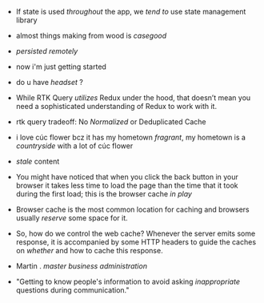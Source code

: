 - If state is used _throughout_ the app, we _tend to_ use state management library
<!-- nếu state được dùng trong toàn bộ app, thì ta có xu hướng dùng thư viện quản lí state -->
- almost things making from wood is _casegood_

- _persisted_ _remotely_

<!-- được lưu trữ từ xa -->

- now i'm just getting started
<!-- bây giờ tôi chỉ vừa mới bắt đầu  -->

- do u have _headset_ ?
<!-- bạn có tai nge không? -->

- While RTK Query _utilizes_ Redux under the hood, that doesn’t mean you need a sophisticated understanding of Redux to work with it.

- rtk query tradeoff: No _Normalized_ or Deduplicated Cache
<!-- sự đánh đổi của rtk query: Cache không được chuẩn hóa/ bị trùng lặp  -->

- i love cúc flower bcz it has my hometown _fragrant_, my hometown is a _countryside_ with a lot of cúc flower
<!-- - tôi yêu hoa cúc, vì nó có mùi hương của quê tôi, quê tôi là 1 vùng nông thông với rất nhiều hoa cúc -->

- _stale_ content
<!-- nội dung outdate, cũ, lỗi thời -->

- You might have noticed that when you click the back button in your browser it takes less time to load the page than the time that it took during the first load; this is the browser cache _in play_

- Browser cache is the most common location for caching and browsers usually _reserve_ some space for it.
<!-- cache trình     duyệt là vị trí phổ biến nhất để cache và trình duyệt thường dành 1 ít space cho nó -->

- So, how do we control the web cache? Whenever the server emits some response, it is accompanied by some HTTP headers to guide the caches on _whether_ and how to cache this response.

- Martin . _master business administration_
<!-- Martin . bằng MBA, là bằng quản trị kinh doanh sau đại học -->

- "Getting to know people's information to avoid asking _inappropriate_ questions during communication."
<!-- tìm hiểu thông tin mọi người để tránh hỏi những câu hỏi vô duyên khi giao tiếp -->
